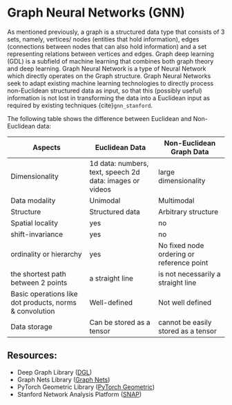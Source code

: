 # Graph Neural Networks (GNN)

As mentioned previously, a graph is a structured data type that consists of 3 sets, namely, vertices/ nodes (entities that hold information), edges (connections between nodes that can also hold information) and a set representing relations between vertices and edges. Graph deep learning (GDL) is a subfield of machine learning that combines both graph theory and deep learning. Graph Neural Network is a type of Neural Network which directly operates on the Graph structure. Graph Neural Networks seek to adapt existing machine learning technologies to directly process non-Euclidean structured data as input, so that this (possibly useful) information is not lost in transforming the data into a Euclidean input as required by existing techniques {cite}`gnn_stanford`. 

The following table shows the difference between Euclidean and Non-Euclidean data:

| Aspects                                                  | Euclidean Data                                           | Non-Euclidean Graph Data                  |
|----------------------------------------------------------|----------------------------------------------------------|-------------------------------------------|
| Dimensionality                                           | 1d data: numbers, text, speech 2d data: images or videos | large dimensionality                      |
| Data modality                                            | Unimodal                                                 | Multimodal                                |
| Structure                                                | Structured data                                          | Arbitrary structure                       |
| Spatial locality                                         | yes                                                      | no                                        |
| shift-invariance                                         | yes                                                      | no                                        |
| ordinality or hierarchy                                  | yes                                                      | No fixed node ordering or reference point |
| the shortest path between 2 points                       | a straight line                                          | is not necessarily a straight line        |
| Basic operations like dot products, norms & convolution  | Well-defined                                             | Not well defined                          |
| Data storage                                             | Can be stored as a tensor                                | cannot be easily stored as a tensor       |


## Resources:
- Deep Graph Library ([DGL](https://github.com/dmlc/dgl))
- Graph Nets Library ([Graph Nets](https://github.com/deepmind/graph_nets))
- PyTorch Geometric Library ([PyTorch Geometric](https://pytorch-geometric.readthedocs.io/en/latest/))
- Stanford Network Analysis Platform ([SNAP](https://github.com/snap-stanford/snap-python))